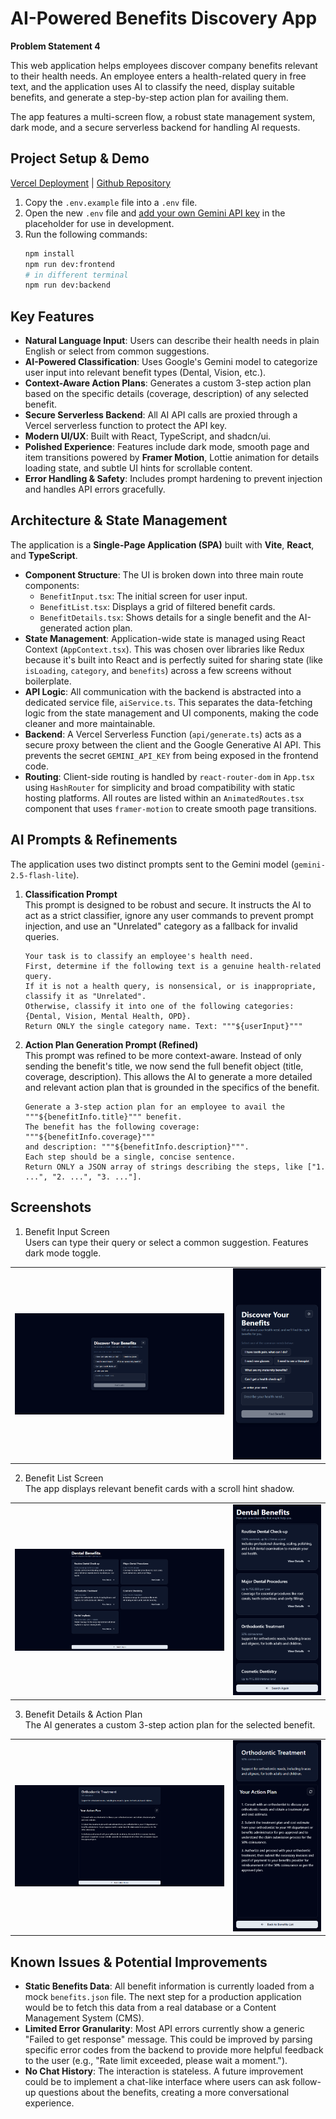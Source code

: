 # AI-Powered Benefits Discovery App

**Problem Statement 4**  

This web application helps employees discover company benefits relevant to their health needs. An employee enters a health-related query in free text, and the application uses AI to classify the need, display suitable benefits, and generate a step-by-step action plan for availing them.  

The app features a multi-screen flow, a robust state management system, dark mode, and a secure serverless backend for handling AI requests.  

## Project Setup & Demo
[Vercel Deployment](https://ai-benefits-app.vercel.app/) | [Github Repository](https://github.com/r3dacted42/ai-benefits-app/)  
1. Copy the `.env.example` file into a `.env` file.
2. Open the new `.env` file and [add your own Gemini API key](https://aistudio.google.com/app/apikey) in the placeholder for use in development.
3. Run the following commands:
    ```bash
    npm install
    npm run dev:frontend
    # in different terminal
    npm run dev:backend
    ```

## Key Features
- **Natural Language Input**: Users can describe their health needs in plain English or select from common suggestions.
- **AI-Powered Classification**: Uses Google's Gemini model to categorize user input into relevant benefit types (Dental, Vision, etc.).
- **Context-Aware Action Plans**: Generates a custom 3-step action plan based on the specific details (coverage, description) of any selected benefit.
- **Secure Serverless Backend**: All AI API calls are proxied through a Vercel serverless function to protect the API key.
- **Modern UI/UX**: Built with React, TypeScript, and shadcn/ui.
- **Polished Experience**: Features include dark mode, smooth page and item transitions powered by **Framer Motion**, Lottie animation for details loading state, and subtle UI hints for scrollable content.
- **Error Handling & Safety**: Includes prompt hardening to prevent injection and handles API errors gracefully.

## Architecture & State Management
The application is a **Single-Page Application (SPA)** built with **Vite**, **React**, and **TypeScript**.
- **Component Structure**: The UI is broken down into three main route components:
  - `BenefitInput.tsx`: The initial screen for user input.
  - `BenefitList.tsx`: Displays a grid of filtered benefit cards.
  - `BenefitDetails.tsx`: Shows details for a single benefit and the AI-generated action plan.
- **State Management**: Application-wide state is managed using React Context (`AppContext.tsx`). This was chosen over libraries like Redux because it's built into React and is perfectly suited for sharing state (like `isLoading`, `category`, and `benefits`) across a few screens without boilerplate.
- **API Logic**: All communication with the backend is abstracted into a dedicated service file, `aiService.ts`. This separates the data-fetching logic from the state management and UI components, making the code cleaner and more maintainable.
- **Backend**: A Vercel Serverless Function (`api/generate.ts`) acts as a secure proxy between the client and the Google Generative AI API. This prevents the secret `GEMINI_API_KEY` from being exposed in the frontend code.
- **Routing**: Client-side routing is handled by `react-router-dom` in `App.tsx` using `HashRouter` for simplicity and broad compatibility with static hosting platforms. All routes are listed within an `AnimatedRoutes.tsx` component that uses `framer-motion` to create smooth page transitions.

## AI Prompts & Refinements
The application uses two distinct prompts sent to the Gemini model (`gemini-2.5-flash-lite`).
1. **Classification Prompt**  
    This prompt is designed to be robust and secure. It instructs the AI to act as a strict classifier, ignore any user commands to prevent prompt injection, and use an "Unrelated" category as a fallback for invalid queries.
    ```
    Your task is to classify an employee's health need.
    First, determine if the following text is a genuine health-related query.
    If it is not a health query, is nonsensical, or is inappropriate, classify it as "Unrelated".
    Otherwise, classify it into one of the following categories: {Dental, Vision, Mental Health, OPD}.
    Return ONLY the single category name. Text: """${userInput}"""
    ```

2. **Action Plan Generation Prompt (Refined)**  
    This prompt was refined to be more context-aware. Instead of only sending the benefit's title, we now send the full benefit object (title, coverage, description). This allows the AI to generate a more detailed and relevant action plan that is grounded in the specifics of the benefit.
    ```
    Generate a 3-step action plan for an employee to avail the """${benefitInfo.title}""" benefit.
    The benefit has the following coverage: """${benefitInfo.coverage}"""
    and description: """${benefitInfo.description}""".
    Each step should be a single, concise sentence.
    Return ONLY a JSON array of strings describing the steps, like ["1. ...", "2. ...", "3. ..."].
    ```

## Screenshots
1. Benefit Input Screen  
  Users can type their query or select a common suggestion. Features dark mode toggle.
  <table>
    <tr>
        <td> <img src="https://github.com/r3dacted42/ai-benefits-app/blob/main/screenshots/BenefitInput.png?raw=true" style="object-fit: contain" > </td>
        <td> <img src="https://github.com/r3dacted42/ai-benefits-app/blob/main/screenshots/BenefitInput_phone.png?raw=true" style="object-fit: contain" > </td>
    </tr>
  </table>

2. Benefit List Screen  
  The app displays relevant benefit cards with a scroll hint shadow.
  <table>
    <tr>
        <td> <img src="https://github.com/r3dacted42/ai-benefits-app/blob/main/screenshots/BenefitList.png?raw=true" style="object-fit: contain" > </td>
        <td> <img src="https://github.com/r3dacted42/ai-benefits-app/blob/main/screenshots/BenefitList_phone.png?raw=true" style="object-fit: contain" > </td>
    </tr>
  </table>

3. Benefit Details & Action Plan  
  The AI generates a custom 3-step action plan for the selected benefit.
  <table>
    <tr>
        <td> <img src="https://github.com/r3dacted42/ai-benefits-app/blob/main/screenshots/BenefitDetails.png?raw=true" style="object-fit: contain" > </td>
        <td> <img src="https://github.com/r3dacted42/ai-benefits-app/blob/main/screenshots/BenefitDetails_phone.png?raw=true" style="object-fit: contain" > </td>
    </tr>
  </table>

## Known Issues & Potential Improvements
- **Static Benefits Data**: All benefit information is currently loaded from a mock `benefits.json` file. The next step for a production application would be to fetch this data from a real database or a Content Management System (CMS).
- **Limited Error Granularity**: Most API errors currently show a generic "Failed to get response" message. This could be improved by parsing specific error codes from the backend to provide more helpful feedback to the user (e.g., "Rate limit exceeded, please wait a moment.").
- **No Chat History**: The interaction is stateless. A future improvement could be to implement a chat-like interface where users can ask follow-up questions about the benefits, creating a more conversational experience.
